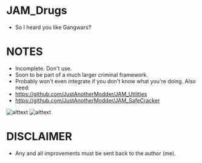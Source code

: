 # JAM_Drugs

- So I heard you like Gangwars?

# NOTES

- Incomplete. Don't use.
- Soon to be part of a much larger criminal framework.
- Probably won't even integrate if you don't know what you're doing. Also need:
- https://github.com/JustAnotherModder/JAM_Utilities
- https://github.com/JustAnotherModder/JAM_SafeCracker

![alttext](https://cdn.discordapp.com/attachments/441865498393575424/563655022156447744/unknown.png)
![alttext](https://i.imgur.com/2FvhMqS.jpg)

# DISCLAIMER
- Any and all improvements must be sent back to the author (me).
